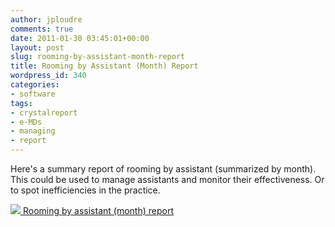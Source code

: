 ```yaml
---
author: jploudre
comments: true
date: 2011-01-30 03:45:01+00:00
layout: post
slug: rooming-by-assistant-month-report
title: Rooming by Assistant (Month) Report
wordpress_id: 340
categories:
- software
tags:
- crystalreport
- e-MDs
- managing
- report
---
```


Here's a summary report of rooming by assistant (summarized by month). This could be used to manage assistants and monitor their effectiveness. Or to spot inefficiencies in the practice.

[![](http://unchart.com/wp-content/uploads/2011/01/57-download.png) Rooming by assistant (month) report](http://unchart.com/wp-content/uploads/2011/01/rooming-by-assistant-month.zip)
